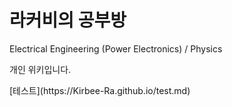 <!-- index.html -->
<html lang="ko">
<head>
  <meta charset="UTF-8">
  <meta name="viewport" content="width=device-width, initial-scale=1.0">
  <link rel="stylesheet" href="style.css">
</head>
<body>
  <h1>라커비의 공부방</h1>
  <p>Electrical Engineering (Power Electronics) / Physics</p>
  <p>개인 위키입니다.</p>
  [테스트](https://Kirbee-Ra.github.io/test.md)
</body>
</html>
